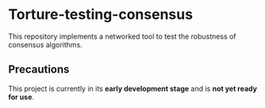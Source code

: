 # Torture-testing-consensus

This repository implements a networked tool to test the robustness of consensus algorithms.

## Precautions

This project is currently in its **early development stage** and is **not yet ready for use**.



